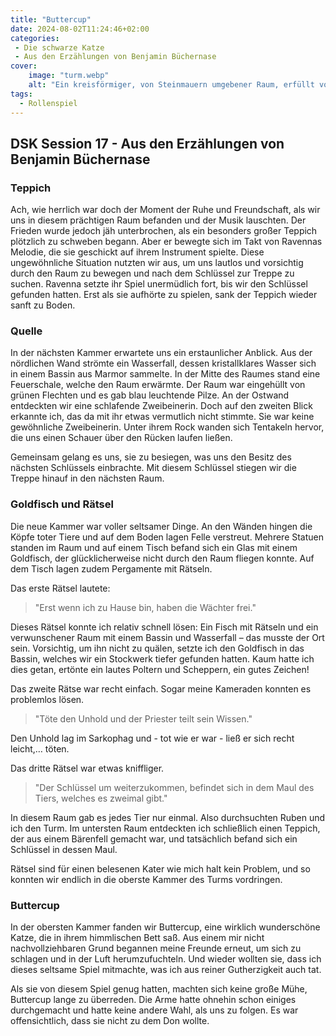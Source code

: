 ```yaml
---
title: "Buttercup"
date: 2024-08-02T11:24:46+02:00
categories:
 - Die schwarze Katze
 - Aus den Erzählungen von Benjamin Büchernase
cover:
    image: "turm.webp"
    alt: "Ein kreisförmiger, von Steinmauern umgebener Raum, erfüllt von magischer Atmosphäre. Zwei Treppen führen nach oben, links und rechts des Raumes. In der Mitte brennt ein Feuer in einer steinernen Feuerstelle, umgeben von leuchtenden blauen Pilzen und Kletterpflanzen, die die Wände erklimmen. Eine kleine Wasserfläche mit sanften Wellen und Stufen liegt am oberen Ende des Raumes. Rechts neben der Feuerstelle steht ein runder Tisch mit einem dekorativen Gegenstand, während links ein kleiner Brunnen plätschert. Der Raum strahlt Ruhe und magische Mystik aus, ein versteckter Rückzugsort inmitten der Natur."
tags:
  - Rollenspiel
---
```


## DSK Session 17 - Aus den Erzählungen von Benjamin Büchernase

### Teppich

Ach, wie herrlich war doch der Moment der Ruhe und Freundschaft, als wir uns in diesem prächtigen Raum befanden und der Musik lauschten. Der Frieden wurde jedoch jäh unterbrochen, als ein besonders großer Teppich plötzlich zu schweben begann. Aber er bewegte sich im Takt von Ravennas Melodie, die sie geschickt auf ihrem Instrument spielte. Diese ungewöhnliche Situation nutzten wir aus, um uns lautlos und vorsichtig durch den Raum zu bewegen und nach dem Schlüssel zur Treppe zu suchen. Ravenna setzte ihr Spiel unermüdlich fort, bis wir den Schlüssel gefunden hatten. Erst als sie aufhörte zu spielen, sank der Teppich wieder sanft zu Boden.

### Quelle

In der nächsten Kammer erwartete uns ein erstaunlicher Anblick. Aus der nördlichen Wand strömte ein Wasserfall, dessen kristallklares Wasser sich in einem Bassin aus Marmor sammelte. In der Mitte des Raumes stand eine Feuerschale, welche den Raum erwärmte. Der Raum war eingehüllt von grünen Flechten und es gab blau leuchtende Pilze. An der Ostwand entdeckten wir eine schlafende Zweibeinerin. Doch auf den zweiten Blick erkannte ich, das da mit ihr etwas vermutlich nicht stimmte. Sie war keine gewöhnliche Zweibeinerin. Unter ihrem Rock wanden sich Tentakeln hervor, die uns einen Schauer über den Rücken laufen ließen. 

Gemeinsam gelang es uns, sie zu besiegen, was uns den Besitz des nächsten Schlüssels einbrachte. Mit diesem Schlüssel stiegen wir die Treppe hinauf in den nächsten Raum.

### Goldfisch und Rätsel

Die neue Kammer war voller seltsamer Dinge. An den Wänden hingen die Köpfe toter Tiere und auf dem Boden lagen Felle verstreut. Mehrere Statuen standen im Raum und auf einem Tisch befand sich ein Glas mit einem Goldfisch, der glücklicherweise nicht durch den Raum fliegen konnte. Auf dem Tisch lagen zudem Pergamente mit Rätseln.

Das erste Rätsel lautete:

> "Erst wenn ich zu Hause bin, haben die Wächter frei."

Dieses Rätsel konnte ich relativ schnell lösen: Ein Fisch mit Rätseln und ein verwunschener Raum mit einem Bassin und Wasserfall – das musste der Ort sein. Vorsichtig, um ihn nicht zu quälen, setzte ich den Goldfisch in das Bassin, welches wir ein Stockwerk tiefer gefunden hatten. Kaum hatte ich dies getan, ertönte ein lautes Poltern und Scheppern, ein gutes Zeichen!

Das zweite Rätse war recht einfach. Sogar meine Kameraden konnten es problemlos lösen.

> "Töte den Unhold und der Priester teilt sein Wissen."

Den Unhold lag im Sarkophag und - tot wie er war - ließ er sich recht leicht,… töten.

Das dritte Rätsel war etwas kniffliger.

> "Der Schlüssel um weiterzukommen, befindet sich in dem Maul des Tiers, welches es zweimal gibt."

In diesem Raum gab es jedes Tier nur einmal. Also durchsuchten Ruben und ich den Turm. Im untersten Raum entdeckten ich schließlich einen Teppich, der aus einem Bärenfell gemacht war, und tatsächlich befand sich ein Schlüssel in dessen Maul.

Rätsel sind für einen belesenen Kater wie mich halt kein Problem, und so konnten wir endlich in die oberste Kammer des Turms vordringen.

### Buttercup

In der obersten Kammer fanden wir Buttercup, eine wirklich wunderschöne Katze, die in ihrem himmlischen Bett saß. Aus einem mir nicht nachvollziehbaren Grund begannen meine Freunde erneut, um sich zu schlagen und in der Luft herumzufuchteln. Und wieder wollten sie, dass ich dieses seltsame Spiel mitmachte, was ich aus reiner Gutherzigkeit auch tat.

Als sie von diesem Spiel genug hatten, machten sich keine große Mühe, Buttercup lange zu überreden. Die Arme hatte ohnehin schon einiges durchgemacht und hatte keine andere Wahl, als uns zu folgen. Es war offensichtlich, dass sie nicht zu dem Don wollte.